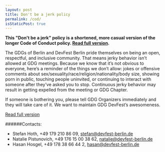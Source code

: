 ```yaml
---
layout: post
title: Don't be a jerk policy
permalink: /cod/
isStaticPost: true
---
```


__This "Don't be a jerk" policy is a shortened, more casual version of the longer Code of Conduct policy. [Read full version](https://github.com/devfest-berlin/code-of-conduct/blob/master/code_of_conduct.md).__


The GDGs of Berlin and DevFest Berlin pride themselves on being an open, respectful, and inclusive community. That means jerky behavior isn’t allowed at GDG meetings. Because we know that it’s not obvious to everyone, here’s a reminder of the things we don’t allow: jokes or offensive comments about sex/sexuality/race/religion/nationality/body size, showing porn in public, touching people uninvited, or continuing to interact with someone after they’ve asked you to stop. Continuous jerky behavior may result in getting expelled from the meeting or GDG Chapter.

If someone is bothering you, please tell GDG Organizers immediately and they will take care of it. We want to maintain GDG DevFest’s awesomeness.

[Read full version](https://github.com/devfest-berlin/code-of-conduct/blob/master/code_of_conduct.md)

######Contacts:

- Stefan Hoth, +49 179 210 86 09, [stefan@devfest-berlin.de](mailto:stefan@devfest-berlin.de)
- Natalie Pistunovich, +49 176 15 00 38 62, [natalie@devfest-berlin.de](mailto:natalie@devfest-berlin.de)
- Hasan Hosgel, +49 178 38 66 44 2, [hasan@devfest-berlin.de](mailto:hasan@devfest-berlin.de)

<img class="img-responsive feature-image" src="{{ site.baseurl }}/img/posts/cod.jpg" style="display:none">
